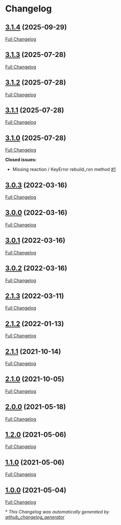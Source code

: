 # Changelog

## [3.1.4](https://github.com/brsynth/rxn_rebuild/tree/3.1.4) (2025-09-29)

[Full Changelog](https://github.com/brsynth/rxn_rebuild/compare/3.1.3...3.1.4)

## [3.1.3](https://github.com/brsynth/rxn_rebuild/tree/3.1.3) (2025-07-28)

[Full Changelog](https://github.com/brsynth/rxn_rebuild/compare/3.1.2...3.1.3)

## [3.1.2](https://github.com/brsynth/rxn_rebuild/tree/3.1.2) (2025-07-28)

[Full Changelog](https://github.com/brsynth/rxn_rebuild/compare/3.1.1...3.1.2)

## [3.1.1](https://github.com/brsynth/rxn_rebuild/tree/3.1.1) (2025-07-28)

[Full Changelog](https://github.com/brsynth/rxn_rebuild/compare/3.1.0...3.1.1)

## [3.1.0](https://github.com/brsynth/rxn_rebuild/tree/3.1.0) (2025-07-28)

[Full Changelog](https://github.com/brsynth/rxn_rebuild/compare/3.0.3...3.1.0)

**Closed issues:**

- Missing reaction / KeyError rebuild\_rxn method [\#1](https://github.com/brsynth/rxn_rebuild/issues/1)

## [3.0.3](https://github.com/brsynth/rxn_rebuild/tree/3.0.3) (2022-03-16)

[Full Changelog](https://github.com/brsynth/rxn_rebuild/compare/3.0.0...3.0.3)

## [3.0.0](https://github.com/brsynth/rxn_rebuild/tree/3.0.0) (2022-03-16)

[Full Changelog](https://github.com/brsynth/rxn_rebuild/compare/3.0.1...3.0.0)

## [3.0.1](https://github.com/brsynth/rxn_rebuild/tree/3.0.1) (2022-03-16)

[Full Changelog](https://github.com/brsynth/rxn_rebuild/compare/3.0.2...3.0.1)

## [3.0.2](https://github.com/brsynth/rxn_rebuild/tree/3.0.2) (2022-03-16)

[Full Changelog](https://github.com/brsynth/rxn_rebuild/compare/2.1.3...3.0.2)

## [2.1.3](https://github.com/brsynth/rxn_rebuild/tree/2.1.3) (2022-03-11)

[Full Changelog](https://github.com/brsynth/rxn_rebuild/compare/2.1.2...2.1.3)

## [2.1.2](https://github.com/brsynth/rxn_rebuild/tree/2.1.2) (2022-01-13)

[Full Changelog](https://github.com/brsynth/rxn_rebuild/compare/2.1.1...2.1.2)

## [2.1.1](https://github.com/brsynth/rxn_rebuild/tree/2.1.1) (2021-10-14)

[Full Changelog](https://github.com/brsynth/rxn_rebuild/compare/2.1.0...2.1.1)

## [2.1.0](https://github.com/brsynth/rxn_rebuild/tree/2.1.0) (2021-10-05)

[Full Changelog](https://github.com/brsynth/rxn_rebuild/compare/2.0.0...2.1.0)

## [2.0.0](https://github.com/brsynth/rxn_rebuild/tree/2.0.0) (2021-05-18)

[Full Changelog](https://github.com/brsynth/rxn_rebuild/compare/1.2.0...2.0.0)

## [1.2.0](https://github.com/brsynth/rxn_rebuild/tree/1.2.0) (2021-05-06)

[Full Changelog](https://github.com/brsynth/rxn_rebuild/compare/1.1.0...1.2.0)

## [1.1.0](https://github.com/brsynth/rxn_rebuild/tree/1.1.0) (2021-05-06)

[Full Changelog](https://github.com/brsynth/rxn_rebuild/compare/1.0.0...1.1.0)

## [1.0.0](https://github.com/brsynth/rxn_rebuild/tree/1.0.0) (2021-05-04)

[Full Changelog](https://github.com/brsynth/rxn_rebuild/compare/9184c6efcefbd24e45a73a9f7cb77ca8d51763ff...1.0.0)



\* *This Changelog was automatically generated by [github_changelog_generator](https://github.com/github-changelog-generator/github-changelog-generator)*
